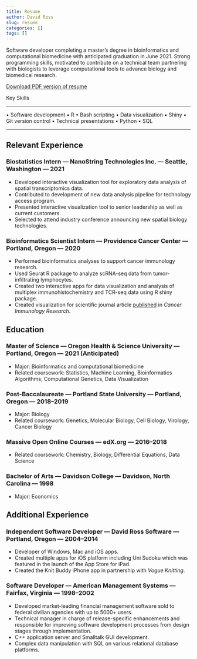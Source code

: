 ```yaml
---
title: Resume
author: David Ross
slug: resume
categories: []
tags: []
---
```


Software developer completing a master’s degree in bioinformatics and computational biomedicine with anticipated graduation in June 2021. Strong programming skills, motivated to contribute on a technical team partnering with biologists to leverage computational tools to advance biology and biomedical research.

[Download PDF version of resume](/Ross-resume.pdf)

Key Skills
--------------------------  ----------------------- ----------------------
•	Software development      •	R                     •	Bash scripting
•	Data visualization        •	Shiny                 •	Git version control
•	Technical presentations	  •	Python                •	SQL
--------------------------  ----------------------  ----------------------

## Relevant Experience

### Biostatistics Intern — NanoString Technologies Inc. — Seattle, Washington — 2021

-	Developed interactive visualization tool for exploratory data analysis of spatial transcriptomics data.
-	Contributed to development of new data analysis pipeline for technology access program.
-	Presented interactive visualization tool to senior leadership as well as current customers.
-	Selected to attend industry conference announcing new spatial biology technologies.

### Bioinformatics Scientist Intern — Providence Cancer Center — Portland, Oregon — 2020

- Performed bioinformatics analyses to support cancer immunology research.
- Used Seurat R package to analyze scRNA-seq data from tumor-infiltrating lymphocytes.
- Created two interactive apps for data visualization and analysis of multiplex immunohistochemistry and TCR-seq data using R shiny package.
- Created visualization for scientific journal article [published](https://pubmed.ncbi.nlm.nih.gov/33820811/) in _Cancer Immunology Research_.

## Education

### Master of Science — Oregon Health & Science University — Portland, Oregon — 2021 (Anticipated)

- Major: Bioinformatics and computational biomedicine
- Related coursework: Statistics, Machine Learning, Bioinformatics Algorithms, Computational Genetics, Data Visualization

### Post-Baccalaureate — Portland State University — Portland, Oregon — 2018–2019

- Major: Biology
- Related coursework: Genetics, Molecular Biology, Cell Biology, Virology, Cancer Biology

### Massive Open Online Courses — edX.org — 2016–2018

- Related coursework: Chemistry, Biology, Differential Equations, Data Science

### Bachelor of Arts — Davidson College — Davidson, North Carolina — 1998

- Major: Economics

## Additional Experience

### Independent Software Developer — David Ross Software — Portland, Oregon — 2004–2014

- Developer of Windows, Mac and iOS apps.
- Created multiple apps for iOS platform including Uni Sudoku which was featured in the launch of the App
Store for iPad.
- Created the Knit Buddy iPhone app in partnership with _Vogue Knitting_.

### Software Developer — American Management Systems — Fairfax, Virginia — 1998–2002

- Developed market-leading financial management software sold to federal civilian agencies with up to 5000+ users.
- Technical manager in charge of release-specific enhancements and responsible for improving software development processes from design stages through implementation.
- C++ application server and Smalltalk GUI development.
- Complex data manipulation with SQL on various relational database platforms.

